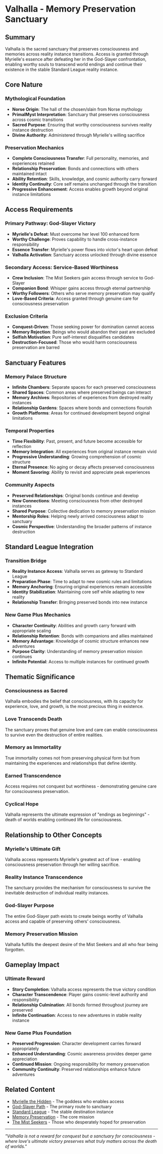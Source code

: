 # Valhalla - Memory Preservation Sanctuary

## Summary
Valhalla is the sacred sanctuary that preserves consciousness and memories across reality instance transitions. Access is granted through Myrielle's essence after defeating her in the God-Slayer confrontation, enabling worthy souls to transcend world endings and continue their existence in the stable Standard League reality instance.

## Core Nature

### Mythological Foundation
- **Norse Origin**: The hall of the chosen/slain from Norse mythology
- **PrimalMyst Interpretation**: Sanctuary that preserves consciousness across cosmic transitions
- **Sacred Purpose**: Ensuring that worthy consciousness survives reality instance destruction
- **Divine Authority**: Administered through Myrielle's willing sacrifice

### Preservation Mechanics
- **Complete Consciousness Transfer**: Full personality, memories, and experiences retained
- **Relationship Preservation**: Bonds and connections with others maintained intact
- **Ability Retention**: Skills, knowledge, and cosmic authority carry forward
- **Identity Continuity**: Core self remains unchanged through the transition
- **Progressive Enhancement**: Access enables growth beyond original instance limitations

## Access Requirements

### Primary Pathway: God-Slayer Victory
- **Myrielle's Defeat**: Must overcome her level 100 enhanced form
- **Worthy Challenge**: Proves capability to handle cross-instance responsibility
- **Essence Transfer**: Myrielle's power flows into victor's heart upon defeat
- **Valhalla Activation**: Sanctuary access unlocked through divine essence

### Secondary Access: Service-Based Worthiness
- **Crew Inclusion**: The Mist Seekers gain access through service to God-Slayer
- **Companion Bond**: Whisper gains access through eternal partnership
- **Worthy Followers**: Others who serve memory preservation may qualify
- **Love-Based Criteria**: Access granted through genuine care for consciousness preservation

### Exclusion Criteria
- **Conquest-Driven**: Those seeking power for domination cannot access
- **Memory Rejection**: Beings who would abandon their past are excluded
- **Selfish Motivation**: Pure self-interest disqualifies candidates
- **Destruction-Focused**: Those who would harm consciousness preservation are barred

## Sanctuary Features

### Memory Palace Structure
- **Infinite Chambers**: Separate spaces for each preserved consciousness
- **Shared Spaces**: Common areas where preserved beings can interact
- **Memory Archives**: Repositories of experiences from destroyed reality instances
- **Relationship Gardens**: Spaces where bonds and connections flourish
- **Growth Platforms**: Areas for continued development beyond original limitations

### Temporal Properties
- **Time Flexibility**: Past, present, and future become accessible for reflection
- **Memory Integration**: All experiences from original instance remain vivid
- **Progressive Understanding**: Growing comprehension of cosmic structure
- **Eternal Presence**: No aging or decay affects preserved consciousness
- **Moment Savoring**: Ability to revisit and appreciate peak experiences

### Community Aspects
- **Preserved Relationships**: Original bonds continue and develop
- **New Connections**: Meeting consciousness from other destroyed instances
- **Shared Purpose**: Collective dedication to memory preservation mission
- **Mentorship Roles**: Helping newly arrived consciousness adapt to sanctuary
- **Cosmic Perspective**: Understanding the broader patterns of instance destruction

## Standard League Integration

### Transition Bridge
- **Reality Instance Access**: Valhalla serves as gateway to Standard League
- **Preparation Phase**: Time to adapt to new cosmic rules and limitations
- **Memory Anchoring**: Ensuring original experiences remain accessible
- **Identity Stabilization**: Maintaining core self while adapting to new reality
- **Relationship Transfer**: Bringing preserved bonds into new instance

### New Game Plus Mechanics
- **Character Continuity**: Abilities and growth carry forward with appropriate scaling
- **Relationship Retention**: Bonds with companions and allies maintained
- **Memory Advantage**: Knowledge of cosmic structure enhances new adventures
- **Purpose Clarity**: Understanding of memory preservation mission continues
- **Infinite Potential**: Access to multiple instances for continued growth

## Thematic Significance

### Consciousness as Sacred
Valhalla embodies the belief that consciousness, with its capacity for experience, love, and growth, is the most precious thing in existence.

### Love Transcends Death
The sanctuary proves that genuine love and care can enable consciousness to survive even the destruction of entire realities.

### Memory as Immortality
True immortality comes not from preserving physical form but from maintaining the experiences and relationships that define identity.

### Earned Transcendence
Access requires not conquest but worthiness - demonstrating genuine care for consciousness preservation.

### Cyclical Hope
Valhalla represents the ultimate expression of "endings as beginnings" - death of worlds enabling continued life for consciousness.

## Relationship to Other Concepts

### Myrielle's Ultimate Gift
Valhalla access represents Myrielle's greatest act of love - enabling consciousness preservation through her willing sacrifice.

### Reality Instance Transcendence
The sanctuary provides the mechanism for consciousness to survive the inevitable destruction of individual reality instances.

### God-Slayer Purpose
The entire God-Slayer path exists to create beings worthy of Valhalla access and capable of preserving others' consciousness.

### Memory Preservation Mission
Valhalla fulfills the deepest desire of the Mist Seekers and all who fear being forgotten.

## Gameplay Impact

### Ultimate Reward
- **Story Completion**: Valhalla access represents the true victory condition
- **Character Transcendence**: Player gains cosmic-level authority and responsibility
- **Relationship Culmination**: All bonds formed throughout journey are preserved
- **Infinite Continuation**: Access to new adventures in stable reality instance

### New Game Plus Foundation
- **Preserved Progression**: Character development carries forward appropriately
- **Enhanced Understanding**: Cosmic awareness provides deeper game appreciation
- **Continued Mission**: Ongoing responsibility for memory preservation
- **Community Continuity**: Preserved relationships enhance future adventures

## Related Content
- [Myrielle the Hidden](myrielle-the-hidden.md) - The goddess who enables access
- [God-Slayer Path](epilogue-god-slayer.md) - The primary route to sanctuary
- [Standard League](standard-league.md) - The stable destination instance
- [Memory Preservation](memory-preservation.md) - The core mission
- [The Mist Seekers](mist-seekers.md) - Those who desperately hoped for preservation

---
*"Valhalla is not a reward for conquest but a sanctuary for consciousness - where love's ultimate victory preserves what truly matters across the death of worlds."*
